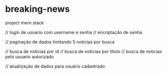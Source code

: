 # breaking-news
project mern stack

// login de usuario com username e senha
// encriptação de senha

// paginação de dados limitando 5 noticias por busca

// busca de noticias por id
// busca de noticias por titulo
// busca de noticias pelo usuario autorizado

// atualização de dados para usuário cadastrado